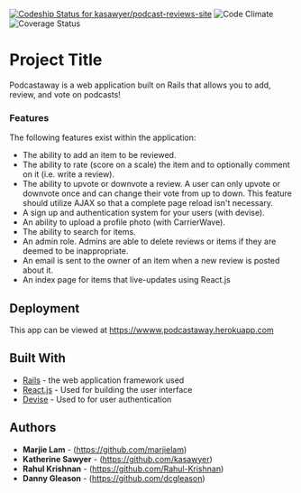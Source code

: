 [ ![Codeship Status for kasawyer/podcast-reviews-site](https://app.codeship.com/projects/387d0b60-bf12-0134-451e-0ef15c5d34cb/status?branch=master)](https://app.codeship.com/projects/196496)
![Code Climate](https://codeclimate.com/github/kasawyer/podcast-reviews-site.png)
![Coverage Status](https://coveralls.io/repos/kasawyer/podcast-reviews-site/badge.png)

# Project Title

Podcastaway is a web application built on Rails that allows you to add, review, and vote on podcasts!

### Features

The following features exist within the application:

- The ability to add an item to be reviewed.
- The ability to rate (score on a scale) the item and to optionally comment on it (i.e. write a review).
- The ability to upvote or downvote a review. A user can only upvote or downvote once and can change their vote from up to down. This feature should utilize AJAX so that a complete page reload isn't necessary.
- A sign up and authentication system for your users (with devise).
- An ability to upload a profile photo (with CarrierWave).
- The ability to search for items.
- An admin role. Admins are able to delete reviews or items if they are deemed to be inappropriate.
- An email is sent to the owner of an item when a new review is posted about it.
- An index page for items that live-updates using React.js


## Deployment

This app can be viewed at https://wwww.podcastaway.herokuapp.com

## Built With

* [Rails](http://rubyonrails.org/) - the web application framework used
* [React.js](https://facebook.github.io/react/) - Used for building the user interface
* [Devise](https://rometools.github.io/rome/) - Used to for user authentication

## Authors

* **Marjie Lam** - (https://github.com/marjielam)
* **Katherine Sawyer** - (https://github.com/kasawyer)
* **Rahul Krishnan** - (https://github.com/Rahul-Krishnan)
* **Danny Gleason** - (https://github.com/dcgleason)
